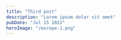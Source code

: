 ```yaml
---
title: "Third post"
description: "Lorem ipsum dolor sit amet"
pubDate: "Jul 15 2022"
heroImage: "/europe-1.png"
---
```

